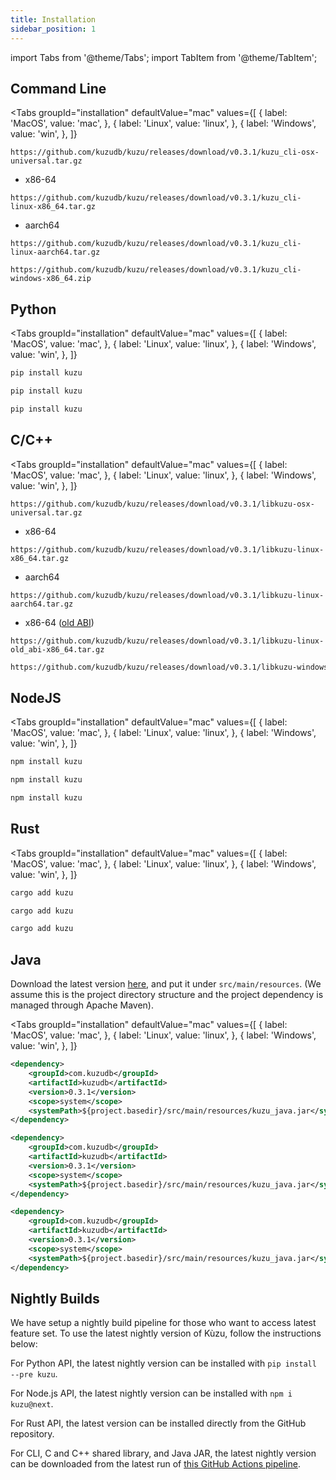 ```yaml
---
title: Installation
sidebar_position: 1
---
```


import Tabs from '@theme/Tabs';
import TabItem from '@theme/TabItem';

## Command Line

<Tabs groupId="installation" defaultValue="mac" values={[
      { label: 'MacOS', value: 'mac', },
      { label: 'Linux', value: 'linux', },
      { label: 'Windows', value: 'win', },
  ]}
>
<TabItem value="mac">

```
https://github.com/kuzudb/kuzu/releases/download/v0.3.1/kuzu_cli-osx-universal.tar.gz
```

</TabItem>

<TabItem value="linux">

- x86-64

```
https://github.com/kuzudb/kuzu/releases/download/v0.3.1/kuzu_cli-linux-x86_64.tar.gz
```

- aarch64

```
https://github.com/kuzudb/kuzu/releases/download/v0.3.1/kuzu_cli-linux-aarch64.tar.gz
```

</TabItem>

<TabItem value="win">

```
https://github.com/kuzudb/kuzu/releases/download/v0.3.1/kuzu_cli-windows-x86_64.zip
```

</TabItem>

</Tabs>

## Python

<Tabs groupId="installation" defaultValue="mac" values={[
      { label: 'MacOS', value: 'mac', },
      { label: 'Linux', value: 'linux', },
      { label: 'Windows', value: 'win', },
  ]}
>
<TabItem value="mac">

```bash
pip install kuzu
```

</TabItem>

<TabItem value="linux">

```bash
pip install kuzu
```

</TabItem>

<TabItem value="win">

```bash
pip install kuzu
```

</TabItem>

</Tabs>

## C/C++

<Tabs groupId="installation" defaultValue="mac" values={[
      { label: 'MacOS', value: 'mac', },
      { label: 'Linux', value: 'linux', },
      { label: 'Windows', value: 'win', },
  ]}
>
<TabItem value="mac">

```
https://github.com/kuzudb/kuzu/releases/download/v0.3.1/libkuzu-osx-universal.tar.gz
```

</TabItem>

<TabItem value="linux">

- x86-64

```
https://github.com/kuzudb/kuzu/releases/download/v0.3.1/libkuzu-linux-x86_64.tar.gz
```

- aarch64

```
https://github.com/kuzudb/kuzu/releases/download/v0.3.1/libkuzu-linux-aarch64.tar.gz
```

- x86-64 ([old ABI](https://gcc.gnu.org/onlinedocs/libstdc++/manual/using_dual_abi.html))

```
https://github.com/kuzudb/kuzu/releases/download/v0.3.1/libkuzu-linux-old_abi-x86_64.tar.gz
```

</TabItem>

<TabItem value="win">

```bash
https://github.com/kuzudb/kuzu/releases/download/v0.3.1/libkuzu-windows-x86_64.zip
```

</TabItem>

</Tabs>

## NodeJS

<Tabs groupId="installation" defaultValue="mac" values={[
      { label: 'MacOS', value: 'mac', },
      { label: 'Linux', value: 'linux', },
      { label: 'Windows', value: 'win', },
  ]}
>
<TabItem value="mac">

```bash
npm install kuzu
```

</TabItem>

<TabItem value="linux">

```bash
npm install kuzu
```

</TabItem>

<TabItem value="win">

```bash
npm install kuzu
```

</TabItem>

</Tabs>

## Rust

<Tabs groupId="installation" defaultValue="mac" values={[
      { label: 'MacOS', value: 'mac', },
      { label: 'Linux', value: 'linux', },
      { label: 'Windows', value: 'win', },
  ]}
>
<TabItem value="mac">

```bash
cargo add kuzu
```

</TabItem>

<TabItem value="linux">

```bash
cargo add kuzu
```

</TabItem>

<TabItem value="win">

```bash
cargo add kuzu
```

</TabItem>

</Tabs>

## Java

Download the latest version [here](https://github.com/kuzudb/kuzu/releases/download/v0.3.1/kuzu_java.jar), and put it under `src/main/resources`. (We assume this is the project directory structure and the project dependency is managed through Apache Maven).

<Tabs groupId="installation" defaultValue="mac" values={[
      { label: 'MacOS', value: 'mac', },
      { label: 'Linux', value: 'linux', },
      { label: 'Windows', value: 'win', },
  ]}
>
<TabItem value="mac">

```xml
<dependency>
    <groupId>com.kuzudb</groupId>
    <artifactId>kuzudb</artifactId>
    <version>0.3.1</version>
    <scope>system</scope>
    <systemPath>${project.basedir}/src/main/resources/kuzu_java.jar</systemPath>
</dependency>
```

</TabItem>

<TabItem value="linux">

```xml
<dependency>
    <groupId>com.kuzudb</groupId>
    <artifactId>kuzudb</artifactId>
    <version>0.3.1</version>
    <scope>system</scope>
    <systemPath>${project.basedir}/src/main/resources/kuzu_java.jar</systemPath>
</dependency>
```

</TabItem>

<TabItem value="win">

```xml
<dependency>
    <groupId>com.kuzudb</groupId>
    <artifactId>kuzudb</artifactId>
    <version>0.3.1</version>
    <scope>system</scope>
    <systemPath>${project.basedir}/src/main/resources/kuzu_java.jar</systemPath>
</dependency>
```

</TabItem>

</Tabs>

## Nightly Builds

We have setup a nightly build pipeline for those who want to access latest feature set. To use the latest nightly version of Kùzu, follow the instructions below:

For Python API, the latest nightly version can be installed with `pip install --pre kuzu`.

For Node.js API, the latest nightly version can be installed with `npm i kuzu@next`.

For Rust API, the latest version can be installed directly from the GitHub repository.

For CLI, C and C++ shared library, and Java JAR, the latest nightly version can be downloaded from the latest run of [this GitHub Actions pipeline](https://github.com/kuzudb/kuzu/actions/workflows/build-and-deploy.yml).
